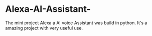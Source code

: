 # Alexa-AI-Assistant-
The mini project Alexa a AI voice Assistant was build in python. It's a amazing project with very useful use.
